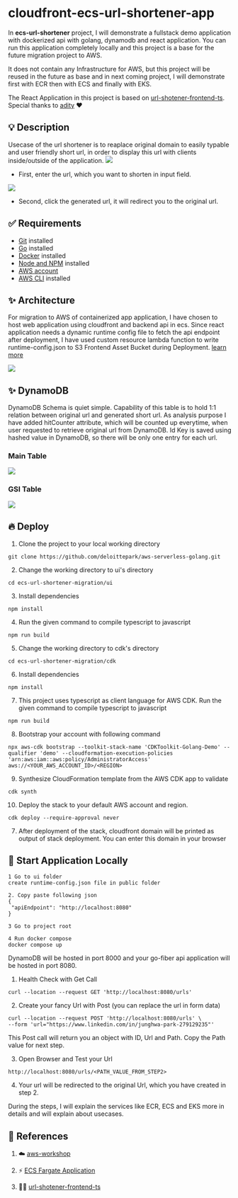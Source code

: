 # cloudfront-ecs-url-shortener-app

In **ecs-url-shortener** project, I will demonstrate a fullstack demo application with dockerized api with golang, dynamodb and  react application. You can run this application completely locally and this project is a base for the future migration project to AWS.

It does not contain any Infrastructure for AWS, but this project will be reused in the future as base and in next coming project, I will demonstrate first with ECR then with ECS and finally with EKS.

The React Application in this project is based on [url-shotener-frontend-ts](https://github.com/aditya-singh9/url-shotener-frontend-ts). Special thanks to [adity](https://www.adityasingh.tech/) ❤️

## 💡 Description 
Usecase of the url shortener is to reaplace original domain to easily typable and user friendly short url, in order to display this url with clients inside/outside of the application.
![](./docs/app_main.png)
- First, enter the url, which you want to shorten in input field. 

![](./docs/app_url.png)

- Second, click the generated url, it will redirect you to the original url.


## ✅ Requirements 
* [Git](https://git-scm.com/book/en/v2/Getting-Started-Installing-Git) installed
* [Go](https://go.dev/doc/install) installed
* [Docker](https://www.linkedin.com/feed/update/urn:li:activity:6997864787439140864/) installed
* [Node and NPM](https://nodejs.org/en/download/) installed
* [AWS account](https://portal.aws.amazon.com/gp/aws/developer/registration/index.html)
* [AWS CLI](https://docs.aws.amazon.com/cli/latest/userguide/install-cliv2.html) installed


## ✨ Architecture
For migration to AWS of containerized app application, I have chosen to host web application using cloudfront and backend api in ecs. Since react application needs a dynamic runtime config file to fetch the api endpoint after deployment, I have used custom resource lambda function to write runtime-config.json to S3 Frontend Asset Bucket during Deployment. [learn more](https://github.com/deloittepark/aws-serverless-golang/tree/main/cognito-react-runtime-config)


![](./docs/arch.png)

## ✨ DynamoDB
DynamoDB Schema is quiet simple. Capability of this table is to hold 1:1 relation between original url and generated short url. As analysis purpose I have added hitCounter attribute, which will be counted up everytime, when user requested to retrieve original url from DynamoDB. Id Key is saved using hashed value in DynamoDB, so there will be only one entry for each url.

### Main Table
![](./docs/UrlConverter_Table.png)
### GSI Table 
![](./docs/UrlConverter_GSI_Entities.png)

## 🔥 Deploy
1. Clone the project to your local working directory
```
git clone https://github.com/deloittepark/aws-serverless-golang.git

```
2. Change the working directory to ui's directory
```
cd ecs-url-shortener-migration/ui
```

3. Install dependencies
```
npm install
```

4. Run the given command to compile typescript to javascript
```
npm run build
```

5. Change the working directory to cdk's directory
```
cd ecs-url-shortener-migration/cdk
```

6. Install dependencies
```
npm install
```

7. This project uses typescript as client language for AWS CDK. Run the given command to compile typescript to javascript
```
npm run build
```

8. Bootstrap your account with following command
```
npx aws-cdk bootstrap --toolkit-stack-name 'CDKToolkit-Golang-Demo' --qualifier 'demo' --cloudformation-execution-policies 'arn:aws:iam::aws:policy/AdministratorAccess' aws://<YOUR_AWS_ACCOUNT_ID>/<REGION> 
```

9. Synthesize CloudFormation template from the AWS CDK app to validate
```
cdk synth
```

10. Deploy the stack to your default AWS account and region.
```
cdk deploy --require-approval never
```

7. After deployment of the stack, cloudfront domain will be printed as output of stack deployment. You can enter this domain in your browser


## 🚀 Start Application Locally
```
1 Go to ui folder
create runtime-config.json file in public folder

2. Copy paste following json
{
 "apiEndpoint": "http://localhost:8080"
}

3 Go to project root

4 Run docker compose
docker compose up
```

DynamoDB will be hosted in port 8000 and your go-fiber api application will be hosted in port 8080.

1. Health Check with Get Call
```
curl --location --request GET 'http://localhost:8080/urls'
```

2. Create your fancy Url with Post (you can replace the url in form data)
```
curl --location --request POST 'http://localhost:8080/urls' \
--form 'url="https://www.linkedin.com/in/junghwa-park-279129235"'
```

This Post call will return you an object with ID, Url and Path. Copy the Path value for next step.

3. Open Browser and Test your Url
```
http://localhost:8080/urls/<PATH_VALUE_FROM_STEP2>
```

4. Your url will be redirected to the original Url, which you have created in step 2.


During the steps, I will explain the services like ECR, ECS and EKS more in details and will explain about usecases. 

## 👀 References

1. ☁️ [aws-workshop](https://containers-cdk-react-amplify.ws.kabits.com/)

2. ⚡ [ECS Fargate Application](https://exanubes.com/blog/ecs-fargate-deployment)

3. 🐱‍💻 [url-shotener-frontend-ts](https://github.com/aditya-singh9/url-shotener-frontend-ts)
